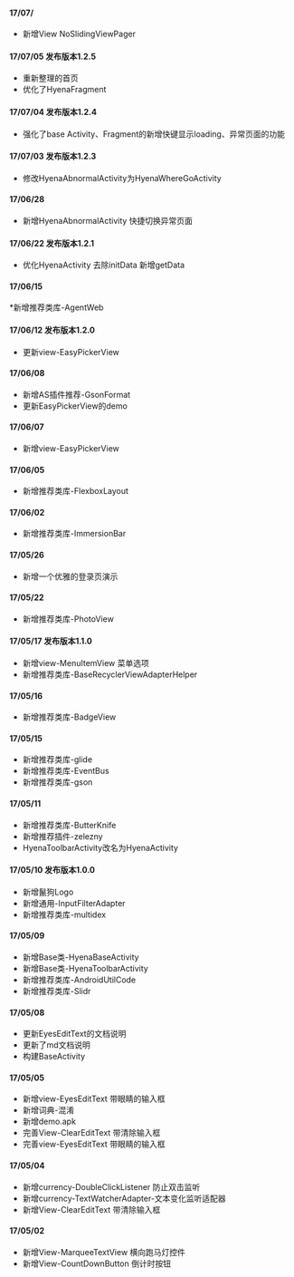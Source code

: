
#### 17/07/

* 新增View NoSlidingViewPager

#### 17/07/05 发布版本1.2.5

* 重新整理的首页
* 优化了HyenaFragment

#### 17/07/04 发布版本1.2.4

* 强化了base Activity、Fragment的新增快键显示loading、异常页面的功能

#### 17/07/03 发布版本1.2.3

* 修改HyenaAbnormalActivity为HyenaWhereGoActivity

#### 17/06/28

* 新增HyenaAbnormalActivity 快捷切换异常页面

#### 17/06/22 发布版本1.2.1

* 优化HyenaActivity 去除initData 新增getData

#### 17/06/15

*新增推荐类库-AgentWeb

#### 17/06/12 发布版本1.2.0

* 更新view-EasyPickerView

#### 17/06/08

* 新增AS插件推荐-GsonFormat
* 更新EasyPickerView的demo

#### 17/06/07

* 新增view-EasyPickerView

#### 17/06/05

* 新增推荐类库-FlexboxLayout

#### 17/06/02

* 新增推荐类库-ImmersionBar

#### 17/05/26

* 新增一个优雅的登录页演示

#### 17/05/22

* 新增推荐类库-PhotoView

#### 17/05/17 发布版本1.1.0

* 新增view-MenuItemView   菜单选项
* 新增推荐类库-BaseRecyclerViewAdapterHelper

#### 17/05/16

* 新增推荐类库-BadgeView

#### 17/05/15

* 新增推荐类库-glide
* 新增推荐类库-EventBus
* 新增推荐类库-gson

#### 17/05/11

* 新增推荐类库-ButterKnife
* 新增推荐插件-zelezny
* HyenaToolbarActivity改名为HyenaActivity

#### 17/05/10 发布版本1.0.0

* 新增鬣狗Logo
* 新增通用-InputFilterAdapter
* 新增推荐类库-multidex

#### 17/05/09

* 新增Base类-HyenaBaseActivity
* 新增Base类-HyenaToolbarActivity
* 新增推荐类库-AndroidUtilCode
* 新增推荐类库-Slidr

#### 17/05/08

* 更新EyesEditText的文档说明
* 更新了md文档说明
* 构建BaseActivity

#### 17/05/05

* 新增view-EyesEditText 带眼睛的输入框
* 新增词典-混淆
* 新增demo.apk
* 完善View-ClearEditText 带清除输入框
* 完善view-EyesEditText 带眼睛的输入框

#### 17/05/04

* 新增currency-DoubleClickListener 防止双击监听
* 新增currency-TextWatcherAdapter-文本变化监听适配器
* 新增View-ClearEditText 带清除输入框

#### 17/05/02

* 新增View-MarqueeTextView 横向跑马灯控件
* 新增View-CountDownButton 倒计时按钮





